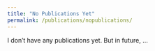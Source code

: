 ```yaml
---
title: "No Publications Yet"
permalink: /publications/nopublications/
---
```

I don’t have any publications yet. But in future, ...
